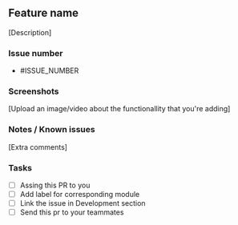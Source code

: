 ## Feature name
[Description]

### Issue number
- #ISSUE_NUMBER

### Screenshots
[Upload an image/video about the functionallity that you're adding]

### Notes / Known issues
[Extra comments]

### Tasks
- [ ] Assing this PR to you
- [ ] Add label for corresponding module
- [ ] Link the issue in Development section
- [ ] Send this pr to your teammates
